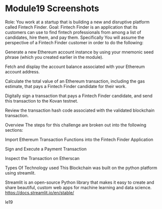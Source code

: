 # Module19 Screenshots

Role: You work at a startup that is building a new and disruptive platform called Fintech Finder.
Goal: Fintech Finder is an application that its customers can use to find fintech professionals from among a list of candidates, hire them, and pay them.
Specifically
You will assume the perspective of a Fintech Finder customer in order to do the following:

Generate a new Ethereum account instance by using your mnemonic seed phrase (which you created earlier in the module).

Fetch and display the account balance associated with your Ethereum account address.

Calculate the total value of an Ethereum transaction, including the gas estimate, that pays a Fintech Finder candidate for their work.

Digitally sign a transaction that pays a Fintech Finder candidate, and send this transaction to the Kovan testnet.

Review the transaction hash code associated with the validated blockchain transaction.

Overview
The steps for this challenge are broken out into the following sections:

Import Ethereum Transaction Functions into the Fintech Finder Application

Sign and Execute a Payment Transaction

Inspect the Transaction on Etherscan

Types Of Technology used
This Blockchain was built on the python platform using streamlit.

Streamlit is an open-source Python library that makes it easy to create and share beautiful, custom web apps for machine learning and data science.
https://docs.streamlit.io/en/stable/


 

 

 
 


le19
